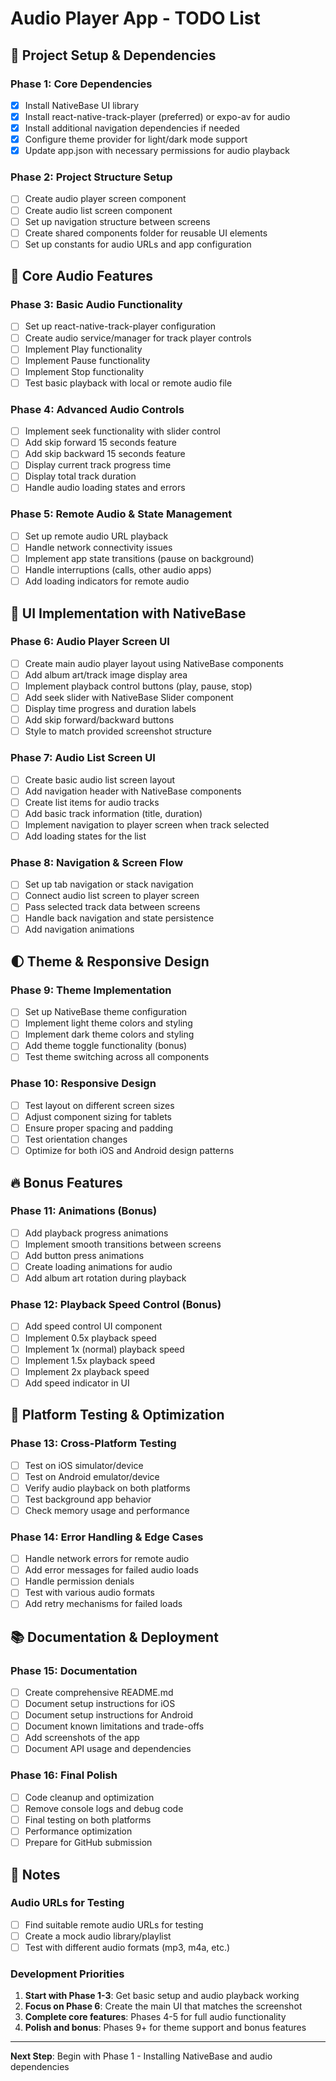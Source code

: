 # Audio Player App - TODO List

## 🚀 Project Setup & Dependencies

### Phase 1: Core Dependencies

- [x] Install NativeBase UI library
- [x] Install react-native-track-player (preferred) or expo-av for audio
- [x] Install additional navigation dependencies if needed
- [x] Configure theme provider for light/dark mode support
- [x] Update app.json with necessary permissions for audio playback

### Phase 2: Project Structure Setup

- [ ] Create audio player screen component
- [ ] Create audio list screen component
- [ ] Set up navigation structure between screens
- [ ] Create shared components folder for reusable UI elements
- [ ] Set up constants for audio URLs and app configuration

## 🎵 Core Audio Features

### Phase 3: Basic Audio Functionality

- [ ] Set up react-native-track-player configuration
- [ ] Create audio service/manager for track player controls
- [ ] Implement Play functionality
- [ ] Implement Pause functionality
- [ ] Implement Stop functionality
- [ ] Test basic playback with local or remote audio file

### Phase 4: Advanced Audio Controls

- [ ] Implement seek functionality with slider control
- [ ] Add skip forward 15 seconds feature
- [ ] Add skip backward 15 seconds feature
- [ ] Display current track progress time
- [ ] Display total track duration
- [ ] Handle audio loading states and errors

### Phase 5: Remote Audio & State Management

- [ ] Set up remote audio URL playback
- [ ] Handle network connectivity issues
- [ ] Implement app state transitions (pause on background)
- [ ] Handle interruptions (calls, other audio apps)
- [ ] Add loading indicators for remote audio

## 🎨 UI Implementation with NativeBase

### Phase 6: Audio Player Screen UI

- [ ] Create main audio player layout using NativeBase components
- [ ] Add album art/track image display area
- [ ] Implement playback control buttons (play, pause, stop)
- [ ] Add seek slider with NativeBase Slider component
- [ ] Display time progress and duration labels
- [ ] Add skip forward/backward buttons
- [ ] Style to match provided screenshot structure

### Phase 7: Audio List Screen UI

- [ ] Create basic audio list screen layout
- [ ] Add navigation header with NativeBase components
- [ ] Create list items for audio tracks
- [ ] Add basic track information (title, duration)
- [ ] Implement navigation to player screen when track selected
- [ ] Add loading states for the list

### Phase 8: Navigation & Screen Flow

- [ ] Set up tab navigation or stack navigation
- [ ] Connect audio list screen to player screen
- [ ] Pass selected track data between screens
- [ ] Handle back navigation and state persistence
- [ ] Add navigation animations

## 🌓 Theme & Responsive Design

### Phase 9: Theme Implementation

- [ ] Set up NativeBase theme configuration
- [ ] Implement light theme colors and styling
- [ ] Implement dark theme colors and styling
- [ ] Add theme toggle functionality (bonus)
- [ ] Test theme switching across all components

### Phase 10: Responsive Design

- [ ] Test layout on different screen sizes
- [ ] Adjust component sizing for tablets
- [ ] Ensure proper spacing and padding
- [ ] Test orientation changes
- [ ] Optimize for both iOS and Android design patterns

## 🔥 Bonus Features

### Phase 11: Animations (Bonus)

- [ ] Add playback progress animations
- [ ] Implement smooth transitions between screens
- [ ] Add button press animations
- [ ] Create loading animations for audio
- [ ] Add album art rotation during playback

### Phase 12: Playback Speed Control (Bonus)

- [ ] Add speed control UI component
- [ ] Implement 0.5x playback speed
- [ ] Implement 1x (normal) playback speed
- [ ] Implement 1.5x playback speed
- [ ] Implement 2x playback speed
- [ ] Add speed indicator in UI

## 📱 Platform Testing & Optimization

### Phase 13: Cross-Platform Testing

- [ ] Test on iOS simulator/device
- [ ] Test on Android emulator/device
- [ ] Verify audio playback on both platforms
- [ ] Test background app behavior
- [ ] Check memory usage and performance

### Phase 14: Error Handling & Edge Cases

- [ ] Handle network errors for remote audio
- [ ] Add error messages for failed audio loads
- [ ] Handle permission denials
- [ ] Test with various audio formats
- [ ] Add retry mechanisms for failed loads

## 📚 Documentation & Deployment

### Phase 15: Documentation

- [ ] Create comprehensive README.md
- [ ] Document setup instructions for iOS
- [ ] Document setup instructions for Android
- [ ] Document known limitations and trade-offs
- [ ] Add screenshots of the app
- [ ] Document API usage and dependencies

### Phase 16: Final Polish

- [ ] Code cleanup and optimization
- [ ] Remove console logs and debug code
- [ ] Final testing on both platforms
- [ ] Performance optimization
- [ ] Prepare for GitHub submission

## 📝 Notes

### Audio URLs for Testing

- [ ] Find suitable remote audio URLs for testing
- [ ] Create a mock audio library/playlist
- [ ] Test with different audio formats (mp3, m4a, etc.)

### Development Priorities

1. **Start with Phase 1-3**: Get basic setup and audio playback working
2. **Focus on Phase 6**: Create the main UI that matches the screenshot
3. **Complete core features**: Phases 4-5 for full audio functionality
4. **Polish and bonus**: Phases 9+ for theme support and bonus features

---

**Next Step**: Begin with Phase 1 - Installing NativeBase and audio dependencies

